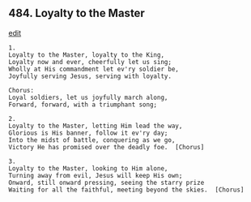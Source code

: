 
## 484.  Loyalty to the Master
[edit](https://docs.google.com/document/d/1jZw6MlP3sOT1BYbBWy%2DhNGkhFfoPNBzD/edit?mode=html)



    1.
    Loyalty to the Master, loyalty to the King,
    Loyalty now and ever, cheerfully let us sing;
    Wholly at His commandment let ev'ry soldier be,
    Joyfully serving Jesus, serving with loyalty.

    Chorus:
    Loyal soldiers, let us joyfully march along,
    Forward, forward, with a triumphant song;

    2.
    Loyalty to the Master, letting Him lead the way,
    Glorious is His banner, follow it ev'ry day;
    Into the midst of battle, conquering as we go,
    Victory He has promised over the deadly foe.  [Chorus]

    3.
    Loyalty to the Master, looking to Him alone,
    Turning away from evil, Jesus will keep His own;
    Onward, still onward pressing, seeing the starry prize
    Waiting for all the faithful, meeting beyond the skies.  [Chorus]
